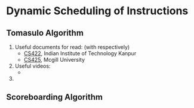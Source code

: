 # Dynamic Scheduling of Instructions


## Tomasulo Algorithm
1. Useful documents for read: (with respectively)
   - [CS422](https://www.cse.iitk.ac.in/users/biswap/CS422/L12-Tomasulo.pdf), Indian Institute of Technology Kanpur
   - [CS425](https://www.info425.ece.mcgill.ca/tutorials/T06-Tomasulo.pdf), Mcgill University
2. Useful videos:
   - []()
3. 


## Scoreboarding Algorithm
